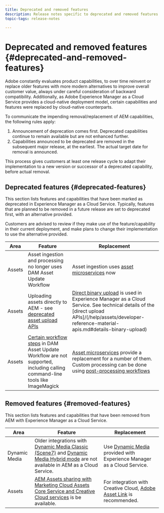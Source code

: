 ```yaml
---
title: Deprecated and removed features
description: Release notes specific to deprecated and removed features in Adobe Experience Manager as a Cloud Service.
topic-tags: release-notes

---
```


# Deprecated and removed features {#deprecated-and-removed-features}

Adobe constantly evaluates product capabilities, to over time reinvent or replace older features with more modern alternatives to improve overall customer value, always under careful consideration of backward compatibility. Additionally, as Adobe Experience Manager as a Cloud Service provides a cloud-native deployment model, certain capabilities and features were replaced by cloud-native counterparts.

To communicate the impending removal/replacement of AEM capabilities, the following rules apply:

1. Announcement of deprecation comes first. Deprecated capabilities continue to remain available but are not enhanced further.
1. Capabilities announced to be deprecated are removed in the subsequent major release, at the earliest. The actual target date for removal is announced.

This process gives customers at least one release cycle to adapt their implementation to a new version or successor of a deprecated capability, before actual removal.

## Deprecated features {#deprecated-features}

This section lists features and capabilities that have been marked as deprecated in Experience Manager as a Cloud Service. Typically, features that are planned to be removed in a future release are set to deprecated first, with an alternative provided.

Customers are advised to review if they make use of the feature/capability in their current deployment, and make plans to change their implementation to use the alternative provided.

| Area         | Feature            | Replacement |
| ------------ | ------------------ | ----------- |
| Assets       | Asset ingestion and processing no longer uses DAM Asset Update Workflow | Asset ingestion uses [asset microservices](/help/assets/asset-microservices-overview.md) now |
| Assets       | Uploading assets directly to AEM - see [deprecated asset upload APIs](/help/assets/developer-reference-material-apis.md#deprecated-asset-upload-api) | [Direct binary upload](/help/assets/add-assets.md) is used in Experience Manager as a Cloud Service. See technical details of the [direct upload APIs]/(/help/assets/developer-reference-material-apis.md#details-binary-upload) |
| Assets       | [Certain workflow steps](/help/assets/developer-reference-material-apis.md#post-processing-workflows-steps) in DAM Asset Update Workflow are not supported, including calling command-line tools like ImageMagick | [Asset microservices](/help/assets/asset-microservices-overview.md) provide a replacement for a number of them. Custom processing can be done using [post-processing workflows](/help/assets/asset-microservices-configure-and-use.md#post-processing-workflows) |

## Removed features {#removed-features}

This section lists features and capabilities that have been removed from AEM with Experience Manager as a Cloud Service. 

| Area         | Feature            | Replacement |
| ------------ | ------------------ | ----------- |
| Dynamic Media | Older integrations with [Dynamic Media Classic (Scene7)](https://helpx.adobe.com/experience-manager/6-5/sites/administering/using/scene7.html) and [Dynamic Media Hybrid mode](https://helpx.adobe.com/experience-manager/6-5/assets/using/config-dynamic.html) are not available in AEM as a Cloud Service. | Use [Dynamic Media](/help/assets/dynamic-media/dynamic-media-assets.md) provided with Experience Manager as a Cloud Service. |
| Assets | [AEM Assets sharing with Marketing Cloud Assets Core Service and Creative Cloud services](https://docs.adobe.com/content/help/en/experience-manager-65/administering/integration/configure-assets-cc-integration.html) is be available. | For integration with Creative Cloud, [Adobe Asset Link](https://helpx.adobe.com/enterprise/using/adobe-asset-link.html) is recommended. |
